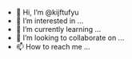- 👋 Hi, I’m @kijftufyu
- 👀 I’m interested in ...
- 🌱 I’m currently learning ...
- 💞️ I’m looking to collaborate on ...
- 📫 How to reach me ...

<!---
kijftufyu/kijftufyu is a ✨ special ✨ repository because its `README.md` (this file) appears on your GitHub profile.
You can click the Preview link to take a look at your changes.
--->
